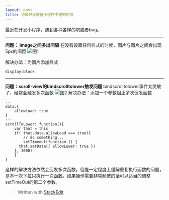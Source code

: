 ```yaml
---
layout: post
title: 记录开发微信小程序中遇到的坑
---
```


最近在开发小程序，遇到各种各样的坑或者bug。


----------


**问题： image之间多出间隔**
在没有设置任何样式的时候，图片与图片之间会出现5px的间距
 ![图1]({{site.url}}/images/posts/2018021101.PNG)

解决办法：为图片添加样式
```
display:block
```


----------


**问题：scroll-view的bindscrolltolower触发问题**
bindscrolltolower事件太灵敏了，经常会触发多次函数
 ![图2]({{site.url}}/images/posts/2018021102.PNG)
解决办法：添加一个参数阻止多次促发函数
```
···
data:{
	allowLoad: true
}
···
scrollToLower: function(){
	var that = this
	if( that.data.allowLoad === true){
		// do something...
		setTimeout(function () {
      that.setData({ allowLower: true })
    }, 1000)
	}
}
```
这样的解决方法依然会促发多次函数，但能一定程度上缓解重复执行函数的问题，基本一次下拉只执行一次函数。如果操作需要非常频繁的话可以适当的调整setTimeOut的第二个参数。

> Written with [StackEdit](https://stackedit.io/).
